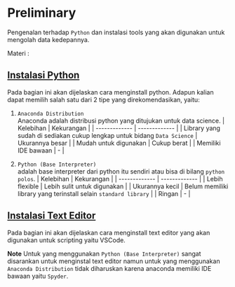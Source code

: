 # Preliminary

Pengenalan terhadap `Python` dan instalasi tools yang akan digunakan untuk mengolah data kedepannya.

Materi : 

## [Instalasi Python](Instalasi%20Python)

Pada bagian ini akan dijelaskan cara menginstall python. Adapun kalian dapat memilih salah satu dari 2 tipe yang direkomendasikan, yaitu:

1. `Anaconda Distribution`<br>
   Anaconda adalah distribusi python yang ditujukan untuk data science. 
   | Kelebihan  | Kekurangan |
   | ------------- | ------------- |
   | Library yang sudah di sediakan cukup lengkap untuk bidang `Data Science`  | Ukurannya besar |
   | Mudah untuk digunakan   | Cukup berat  |
   | Memiliki IDE bawaan   | -  |

2. `Python (Base Interpreter)`<br>
   adalah base interpreter dari python itu sendiri atau bisa di bilang `python polos`.
   | Kelebihan         | Kekurangan |
   | -------------     | ------------- |
   | Lebih flexible    | Lebih sulit untuk digunakan |
   | Ukurannya kecil   | Belum memiliki library yang terinstall selain `standard library`  |
   | Ringan            | -  |

## [Instalasi Text Editor](Instalasi%20Text%20Editor)

Pada bagian ini akan dijelaskan cara menginstall text editor yang akan digunakan untuk scripting yaitu VSCode.

**Note** Untuk yang menggunakan `Python (Base Interpreter)` sangat disarankan untuk menginstal text editor namun untuk yang menggunakan `Anaconda Distribution` tidak diharuskan karena anaconda memiliki IDE bawaan yaitu `Spyder`.